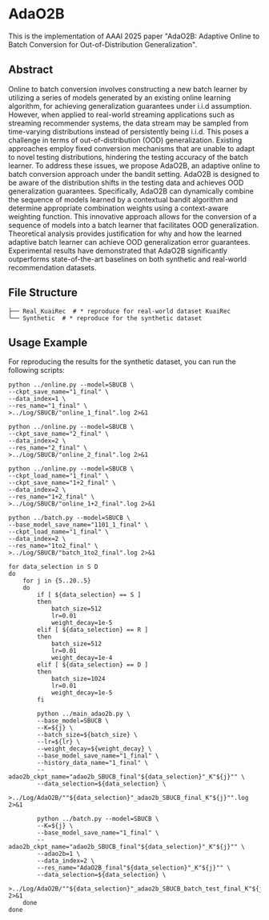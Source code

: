 # AdaO2B
This is the implementation of AAAI 2025 paper "AdaO2B: Adaptive Online to Batch Conversion for Out-of-Distribution Generalization".

## Abstract
Online to batch conversion involves constructing a new batch learner by utilizing a series of models generated by an existing online learning algorithm, for achieving generalization guarantees under i.i.d assumption. However, when applied to real-world streaming applications such as streaming recommender systems, the data stream may be sampled from time-varying distributions instead of persistently being i.i.d. This poses a challenge in terms of out-of-distribution (OOD) generalization. Existing approaches employ fixed conversion mechanisms that are unable to adapt to novel testing distributions, hindering the testing accuracy of the batch learner. To address these issues, we propose AdaO2B, an adaptive online to batch conversion approach under the bandit setting. AdaO2B is designed to be aware of the distribution shifts in the testing data and achieves OOD generalization guarantees. Specifically, AdaO2B can dynamically combine the sequence of models learned by a contextual bandit algorithm and determine appropriate combination weights using a context-aware weighting function. This innovative approach allows for the conversion of a sequence of models into a batch learner that facilitates OOD generalization. Theoretical analysis provides justification for why and how the learned adaptive batch learner can achieve OOD generalization error guarantees. Experimental results have demonstrated that AdaO2B significantly outperforms state-of-the-art baselines on both synthetic and real-world recommendation datasets.

## File Structure

```shell
├── Real_KuaiRec  # * reproduce for real-world dataset KuaiRec
└── Synthetic  # * reproduce for the synthetic dataset
```

## Usage Example
For reproducing the results for the synthetic dataset, you can run the following scripts:
```shell
python ../online.py --model=SBUCB \
--ckpt_save_name="1_final" \
--data_index=1 \
--res_name="1_final" \
>../Log/SBUCB/"online_1_final".log 2>&1

python ../online.py --model=SBUCB \
--ckpt_save_name="2_final" \
--data_index=2 \
--res_name="2_final" \
>../Log/SBUCB/"online_2_final".log 2>&1

python ../online.py --model=SBUCB \
--ckpt_load_name="1_final" \
--ckpt_save_name="1+2_final" \
--data_index=2 \
--res_name="1+2_final" \
>../Log/SBUCB/"online_1+2_final".log 2>&1

python ../batch.py --model=SBUCB \
--base_model_save_name="1101_1_final" \
--ckpt_load_name="1_final" \
--data_index=2 \
--res_name="1to2_final" \
>../Log/SBUCB/"batch_1to2_final".log 2>&1

for data_selection in S D
do
    for j in {5..20..5}
    do
        if [ ${data_selection} == S ]
        then
            batch_size=512
            lr=0.01
            weight_decay=1e-5
        elif [ ${data_selection} == R ]
        then
            batch_size=512
            lr=0.01
            weight_decay=1e-4
        elif [ ${data_selection} == D ]
        then
            batch_size=1024
            lr=0.01
            weight_decay=1e-5
        fi

        python ../main_adao2b.py \
        --base_model=SBUCB \
        --K=${j} \
        --batch_size=${batch_size} \
        --lr=${lr} \
        --weight_decay=${weight_decay} \
        --base_model_save_name="1_final" \
        --history_data_name="1_final" \
        --adao2b_ckpt_name="adao2b_SBUCB_final"${data_selection}"_K"${j}"" \
        --data_selection=${data_selection} \
        >../Log/AdaO2B/""${data_selection}"_adao2b_SBUCB_final_K"${j}"".log 2>&1

        python ../batch.py --model=SBUCB \
        --K=${j} \
        --base_model_save_name="1_final" \
        --adao2b_ckpt_name="adao2b_SBUCB_final"${data_selection}"_K"${j}"" \
        --adao2b=1 \
        --data_index=2 \
        --res_name="AdaO2B_final"${data_selection}"_K"${j}"" \
        --data_selection=${data_selection} \
        >../Log/AdaO2B/""${data_selection}"_adao2b_SBUCB_batch_test_final_K"${j}"".log 2>&1
    done
done
```